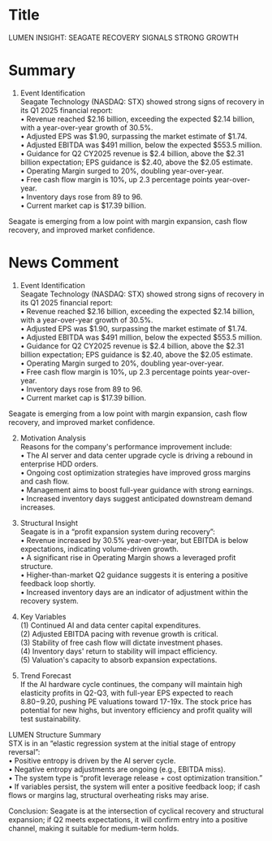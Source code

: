 # Title
LUMEN INSIGHT: SEAGATE RECOVERY SIGNALS STRONG GROWTH

# Summary
1. Event Identification  
Seagate Technology (NASDAQ: STX) showed strong signs of recovery in its Q1 2025 financial report:  
   • Revenue reached $2.16 billion, exceeding the expected $2.14 billion, with a year-over-year growth of 30.5%.  
   • Adjusted EPS was $1.90, surpassing the market estimate of $1.74.  
   • Adjusted EBITDA was $491 million, below the expected $553.5 million.  
   • Guidance for Q2 CY2025 revenue is $2.4 billion, above the $2.31 billion expectation; EPS guidance is $2.40, above the $2.05 estimate.  
   • Operating Margin surged to 20%, doubling year-over-year.  
   • Free cash flow margin is 10%, up 2.3 percentage points year-over-year.  
   • Inventory days rose from 89 to 96.  
   • Current market cap is $17.39 billion.  

Seagate is emerging from a low point with margin expansion, cash flow recovery, and improved market confidence.

# News Comment
1. Event Identification  
Seagate Technology (NASDAQ: STX) showed strong signs of recovery in its Q1 2025 financial report:  
   • Revenue reached $2.16 billion, exceeding the expected $2.14 billion, with a year-over-year growth of 30.5%.  
   • Adjusted EPS was $1.90, surpassing the market estimate of $1.74.  
   • Adjusted EBITDA was $491 million, below the expected $553.5 million.  
   • Guidance for Q2 CY2025 revenue is $2.4 billion, above the $2.31 billion expectation; EPS guidance is $2.40, above the $2.05 estimate.  
   • Operating Margin surged to 20%, doubling year-over-year.  
   • Free cash flow margin is 10%, up 2.3 percentage points year-over-year.  
   • Inventory days rose from 89 to 96.  
   • Current market cap is $17.39 billion.  

Seagate is emerging from a low point with margin expansion, cash flow recovery, and improved market confidence.

2. Motivation Analysis  
Reasons for the company's performance improvement include:  
   • The AI server and data center upgrade cycle is driving a rebound in enterprise HDD orders.  
   • Ongoing cost optimization strategies have improved gross margins and cash flow.  
   • Management aims to boost full-year guidance with strong earnings.  
   • Increased inventory days suggest anticipated downstream demand increases.  

3. Structural Insight  
Seagate is in a “profit expansion system during recovery”:  
   • Revenue increased by 30.5% year-over-year, but EBITDA is below expectations, indicating volume-driven growth.  
   • A significant rise in Operating Margin shows a leveraged profit structure.  
   • Higher-than-market Q2 guidance suggests it is entering a positive feedback loop shortly.  
   • Increased inventory days are an indicator of adjustment within the recovery system.  

4. Key Variables  
(1) Continued AI and data center capital expenditures.  
(2) Adjusted EBITDA pacing with revenue growth is critical.  
(3) Stability of free cash flow will dictate investment phases.  
(4) Inventory days' return to stability will impact efficiency.  
(5) Valuation's capacity to absorb expansion expectations.  

5. Trend Forecast  
If the AI hardware cycle continues, the company will maintain high elasticity profits in Q2-Q3, with full-year EPS expected to reach $8.80-$9.20, pushing PE valuations toward 17-19x. The stock price has potential for new highs, but inventory efficiency and profit quality will test sustainability.

LUMEN Structure Summary  
STX is in an “elastic regression system at the initial stage of entropy reversal”:  
   • Positive entropy is driven by the AI server cycle.  
   • Negative entropy adjustments are ongoing (e.g., EBITDA miss).  
   • The system type is “profit leverage release + cost optimization transition.”  
   • If variables persist, the system will enter a positive feedback loop; if cash flows or margins lag, structural overheating risks may arise.  

Conclusion: Seagate is at the intersection of cyclical recovery and structural expansion; if Q2 meets expectations, it will confirm entry into a positive channel, making it suitable for medium-term holds.
